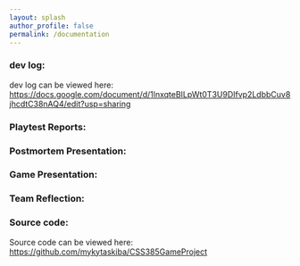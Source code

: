 ```yaml
---
layout: splash
author_profile: false
permalink: /documentation
---
```


<h3> dev log: </h3>
<p> 
  dev log can be viewed here: 
  <a href="https://docs.google.com/document/d/1lnxqteBILpWt0T3U9DIfvp2LdbbCuv8jhcdtC38nAQ4/edit?usp=sharing">
    https://docs.google.com/document/d/1lnxqteBILpWt0T3U9DIfvp2LdbbCuv8jhcdtC38nAQ4/edit?usp=sharing </a>
</p>


<h3> Playtest Reports: </h3>


<h3> Postmortem Presentation: </h3>


<h3> Game Presentation: </h3>


<h3> Team Reflection: </h3>


<h3> Source code: </h3>
<p> 
  Source code can be viewed here: 
  <a href="[https://github.com/mykytaskiba/CSS385GameProject">
    https://github.com/mykytaskiba/CSS385GameProject </a>
</p>
